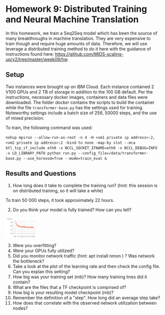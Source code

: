 # Homework 9: Distributed Training and Neural Machine Translation

In this homework, we train a Seq2Seq model which has been the source of many breakthroughs in machine translation. They are very expensive to train though and require huge amounts of data. Therefore, we will use leverage a distributed training method to do it here with the guidance of instructions found here: https://github.com/MIDS-scaling-up/v2/tree/master/week09/hw.

## Setup

Two instances were brought up on IBM Cloud. Each instance contained 2 V100 GPUs and 2 TB of storage in addition to the 100 GB default. Per the instructions, necessary docker images, containers and data files were downloaded. The folder _docker_ contains the scripts to build the  container while the file `transformer-base.py` has the settings used for training. Noteworthy settings include a batch size of 256, 50000 steps, and the use of mixed precision.

To train, the following command was used:

`nohup mpirun --allow-run-as-root -n 4 -H <vm1 private ip address>:2,<vm2 private ip address>:2 -bind-to none -map-by slot --mca btl_tcp_if_include eth0 -x NCCL_SOCKET_IFNAME=eth0 -x NCCL_DEBUG=INFO -x LD_LIBRARY_PATH python run.py --config_file=/data/transformer-base.py --use_horovod=True --mode=train_eval &`

## Results and Questions

1. How long does it take to complete the training run? (hint: this session is on distributed training, so it will take a while)

To train 50 000 steps, it took approximately 22 hours.

2. Do you think your model is fully trained? How can you tell?

<img src="images/training_loss1.JPG" width="20%" height="20%">

3. Were you overfitting?
4. Were your GPUs fully utilized?
5. Did you monitor network traffic (hint: apt install nmon ) ? Was network the bottleneck?
6. Take a look at the plot of the learning rate and then check the config file. Can you explan this setting?
7. How big was your training set (mb)? How many training lines did it contain?
8. What are the files that a TF checkpoint is comprised of?
9. How big is your resulting model checkpoint (mb)?
10. Remember the definition of a "step". How long did an average step take?
11. How does that correlate with the observed network utilization between nodes?
